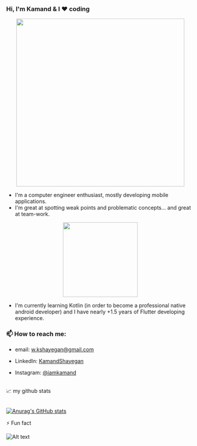 
 ### Hi, I'm Kamand & I ❤️ coding

<!--
**KamandShayegan/KamandShayegan** is a ✨ _special_ ✨ repository because its `README.md` (this file) appears on your GitHub profile.

Here are some ideas to get you started:

- 🔭 I’m currently working on ...
- 🌱 I’m currently learning ...
- 👯 I’m looking to collaborate on ...
- 🤔 I’m looking for help with ...
- 💬 Ask me about ...
- 📫 How to reach me: ...
- 😄 Pronouns: ...
- 
-->

<!-- [![Top Langs](https://github-readme-stats.vercel.app/api/top-langs/?username=kamandshayegan&layout=compact&theme=tokyonight)](https://github.com/anuraghazra/github-readme-stats) -->

<div align='center'>
<img src="https://cdn.dribbble.com/users/2646423/screenshots/5507196/computer.gif" width="450"/>
</div>

<!-- ![Kamands Work Env](https://cdn.dribbble.com/users/2646423/screenshots/5507196/computer.gif) -->

 - I'm a computer engineer enthusiast, mostly developing mobile applications.
 - I'm great at spotting weak points and problematic concepts... and great at team-work.

<div align='center'>
 <img src="https://vandaei.ir/wp-content/uploads/2021/04/animation_640_knud1x9i.gif" width="200"/>
</div>
 
 - I'm currently learning Kotlin (in order to become a professional native android developer) and I have nearly +1.5 years of Flutter developing experience.

### 📫 How to reach me:

- email: <a href="mailto:w.kshayegan@gmail.com"> w.kshayegan@gmail.com </a>

- LinkedIn: [KamandShayegan](https://www.linkedin.com/in/kamand-shayegan-4361041a7/)
- Instagram: [@iamkamand](https://www.instagram.com/iamkamand/)

<br />
📈 my github stats
<br />
<br />

[![Anurag's GitHub stats](https://github-readme-stats.vercel.app/api?username=kamandshayegan&count_private=true&show_icons=true&theme=buefy)](https://github.com/anuraghazra/github-readme-stats)

<!-- <div style="display: flex; flex-direction: row;">
  <img class="img" src="https://github-readme-stats.vercel.app/api/top-langs/?username=kamandshayegan&layout=compact&theme=tokyonight" />
 <img class="img" src="https://github-readme-stats.vercel.app/api?username=kamandshayegan&count_private=true&show_icons=true&theme=tokyonight" />

</div> -->

<!-- https://open.spotify.com/user/s2zngaj7nt3ftk0ut5urf7r1a?si=BouZdWouTSKTIGfBFDWN_Q -->

⚡ Fun fact

![Alt text](https://spotify-recently-played-readme.vercel.app/api?user=s2zngaj7nt3ftk0ut5urf7r1a&unique={1})

